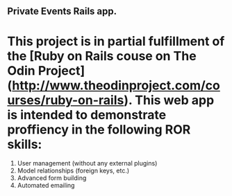 ## Private Events Rails app. 

# This project is in partial fulfillment of the [Ruby on Rails couse on The Odin Project] (http://www.theodinproject.com/courses/ruby-on-rails). This web app is intended to demonstrate proffiency in the following ROR skills:

1. User management (without any external plugins)
2. Model relationships (foreign keys, etc.)
3. Advanced form building
4. Automated emailing 



